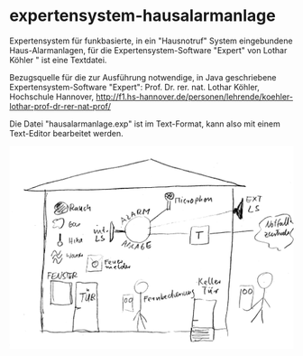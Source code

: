# expertensystem-hausalarmanlage
Expertensystem für funkbasierte, in ein "Hausnotruf" System eingebundene Haus-Alarmanlagen, für die Expertensystem-Software "Expert" von Lothar Köhler " ist eine Textdatei.

Bezugsquelle für die zur Ausführung notwendige, in Java geschriebene Expertensystem-Software "Expert": 
Prof. Dr. rer. nat. Lothar Köhler,
Hochschule Hannover,
http://f1.hs-hannover.de/personen/lehrende/koehler-lothar-prof-dr-rer-nat-prof/

Die Datei "hausalarmanlage.exp" ist im Text-Format, kann also mit einem Text-Editor bearbeitet werden.

![Konzept für eine funkbasierte Haus-Alarmanlage](/doc/images/hausnotruf.png "Konzept für eine funkbasierte Haus-Alarmanlage") 
